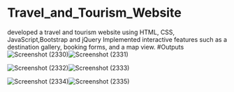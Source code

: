 # Travel_and_Tourism_Website
developed a travel and tourism website using HTML, CSS, JavaScript,Bootstrap and jQuery Implemented interactive features such as a destination gallery, booking forms, and a map view.
#Outputs
![Screenshot (2330)](https://github.com/dineshgond1540/Travel_and_Tourism_Website/assets/111498360/db1e24c0-94d2-4578-8792-46e029231408)![Screenshot (2331)](https://github.com/dineshgond1540/Travel_and_Tourism_Website/assets/111498360/4e0364d5-6b0e-454a-9bb8-5e15d52cbe71)

![Screenshot (2332)](https://github.com/dineshgond1540/Travel_and_Tourism_Website/assets/111498360/733f08fc-200d-4d71-a56d-a9071ad73db9)![Screenshot (2333)](https://github.com/dineshgond1540/Travel_and_Tourism_Website/assets/111498360/8f7453e9-42af-442f-a5cb-b00c570e24d2)

![Screenshot (2334)](https://github.com/dineshgond1540/Travel_and_Tourism_Website/assets/111498360/fd3a6424-5a0e-4b97-b120-b8b63d14c4a4)![Screenshot (2335)](https://github.com/dineshgond1540/Travel_and_Tourism_Website/assets/111498360/7d17da08-d2d8-42fb-a87c-6a4d0db69712)


